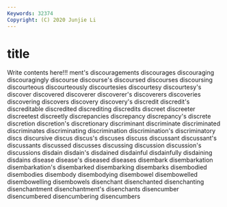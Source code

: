 ```yaml
---
Keywords: 32374
Copyright: (C) 2020 Junjie Li
---
```


# title

Write contents here!!!
ment's 
discouragements 
discourages 
discouraging 
discouragingly
discourse 
discourse's 
discoursed 
discourses 
discoursing 
discourteous 
discourteously 
discourtesies 
discourtesy 
discourtesy's
discover 
discovered 
discoverer 
discoverer's 
discoverers 
discoveries 
discovering 
discovers 
discovery 
discovery's
discredit 
discredit's 
discreditable 
discredited 
discrediting 
discredits 
discreet 
discreeter 
discreetest 
discreetly
discrepancies 
discrepancy 
discrepancy's 
discrete 
discretion 
discretion's 
discretionary 
discriminant 
discriminate 
discriminated
discriminates 
discriminating 
discrimination 
discrimination's 
discriminatory 
discs 
discursive 
discus 
discus's 
discuses
discuss 
discussant 
discussant's 
discussants 
discussed 
discusses 
discussing 
discussion 
discussion's 
discussions
disdain 
disdain's 
disdained 
disdainful 
disdainfully 
disdaining 
disdains 
disease 
disease's 
diseased
diseases 
disembark 
disembarkation 
disembarkation's 
disembarked 
disembarking 
disembarks 
disembodied 
disembodies 
disembody
disembodying 
disembowel 
disembowelled 
disembowelling 
disembowels 
disenchant 
disenchanted 
disenchanting 
disenchantment 
disenchantment's
disenchants 
disencumber 
disencumbered 
disencumbering 
disencumbers 
